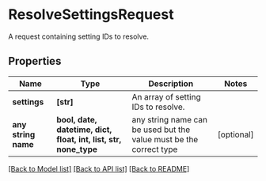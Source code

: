 # ResolveSettingsRequest

A request containing setting IDs to resolve.

## Properties
Name | Type | Description | Notes
------------ | ------------- | ------------- | -------------
**settings** | **[str]** | An array of setting IDs to resolve. | 
**any string name** | **bool, date, datetime, dict, float, int, list, str, none_type** | any string name can be used but the value must be the correct type | [optional]

[[Back to Model list]](../README.md#documentation-for-models) [[Back to API list]](../README.md#documentation-for-api-endpoints) [[Back to README]](../README.md)



